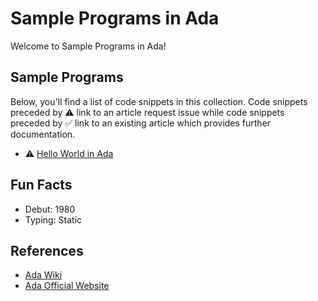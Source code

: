 # Sample Programs in Ada

Welcome to Sample Programs in Ada!

## Sample Programs

Below, you'll find a list of code snippets in this collection.
Code snippets preceded by :warning: link to an article request 
issue while code snippets preceded by :white_check_mark: link
to an existing article which provides further documentation.

- :warning: [Hello World in Ada][hello-world-article-issue]

## Fun Facts

- Debut: 1980
- Typing: Static

## References

- [Ada Wiki](https://en.wikipedia.org/wiki/Ada_(programming_language))
- [Ada Official Website](http://www.adaic.org/)

[hello-world-article-issue]: https://github.com/TheRenegadeCoder/sample-programs-website/issues/261

